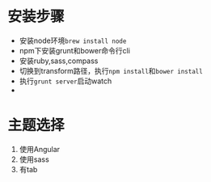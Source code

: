 安装步骤
====================
* 安装node环境`brew install node`
* npm下安装grunt和bower命令行cli
* 安装ruby,sass,compass
* 切换到transform路径，执行`npm install`和`bower install`
* 执行`grunt server`启动watch
* 


主题选择
==================
1. 使用Angular
2. 使用sass
3. 有tab